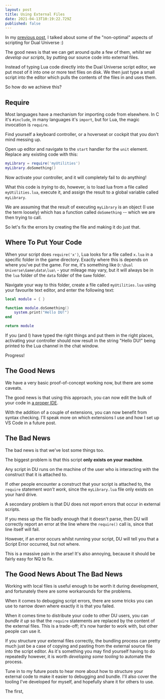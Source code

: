 ```yaml
---
layout: post
title: Using External Files
date: 2021-04-13T10:19:22.729Z
published: false
---
```


In my [previous post](/2021/scripting-sucks/), I talked about some of the "non-optimal" aspects of scripting for Dual Universe :)

The good news is that we can get around quite a few of them, _whilst we develop our scripts_, by putting our source code into external files.

Instead of typing Lua code directly into the Dual Universe script editor, we put most of it into one or more text files on disk. We then just type a small script into the editor which pulls the contents of the files in and uses them.

So how do we achieve this?

## Require

Most languages have a mechanism for importing code from elsewhere. In C it's `#include`, in many languages it's `import`, but for Lua, the magic invocation is `require`.

Find yourself a keyboard controller, or a hoverseat or cockpit that you don't mind messing up.

Open up editor and navigate to the `start` handler for the `unit` element. Replace any existing code with this:

```lua
myLibrary = require('myUtilities')
myLibrary.doSomething()
```

Now activate your controller, and it will completely fail to do anything!

What this code is _trying_ to do, however, is to load lua from a file called `myUtilities.lua`, execute it, and assign the result to a global variable called `myLibrary`. 

We are assuming that the result of executing `myLibrary` is an object (I use the term loosely) which has a function called `doSomething` -- which we are then trying to call.

So let's fix the errors by creating the file and making it do just that.

## Where To Put Your Code

When your script does `require('x')`, Lua looks for a file called `x.lua` in a specific folder in the game directory. Exactly where this is depends on where you've put the game. For me, it's something like `D:\Dual Universe\Game\data\lua\` - your mileage may vary, but it will always be in the `lua` folder of the `data` folder of the `Game` folder.

Navigate your way to this folder, create a file called `myUtilities.lua` using your favourite text editor, and enter the following text:

```lua
local module = { }

function module.doSomething()
    system.print("Hello DU!")
end

return module
```

If you (and I) have typed the right things and put them in the right places, activating your controller should now result in the string "Hello DU!" being printed to the Lua channel in the chat window.

Progress!

## The Good News

We have a very basic proof-of-concept working now, but there are some caveats.

The good news is that using this approach, you can now edit the bulk of your code in [a proper IDE](https://code.visualstudio.com).

With the addition of a couple of extensions, you can now benefit from syntax checking. I'll speak more on which extensions I use and how I set up VS Code in a future post.

## The Bad News

The bad news is that we've lost some things too.

The biggest problem is that this script **only exists on your machine**.

Any script in DU runs on the machine of the user who is interacting with the construct that it is attached to.

If other people encounter a construct that your script is attached to, the `require` statement _won't work_, since the `myLibrary.lua` file only exists on your hard drive.

A secondary problem is that DU does not report errors that occur in external scripts. 

If you mess up the file badly enough that it doesn't parse, then DU will correctly report an error at the line where the `require()` call is, since that line itself will fail. 

However, if an error occurs whilst running your script, DU will tell you that a Script Error occurred, but not where.

This is a massive pain in the arse! It's also annoying, because it should be fairly easy for NQ to fix.

## The Good News About The Bad News

Working with local files is useful enough to be worth it during development, and fortunately there are some workarounds for the problems.

When it comes to debugging script errors, there are some tricks you can use to narrow down where exactly it is that you failed.

When it comes time to distribute your code to other DU users, you can _bundle it up_ so that the `require` statements are replaced by the content of the external files. This is a trade-off; it's now harder to work with, but other people can use it.

If you structure your external files correctly, the bundling process can pretty much just be a case of copying and pasting from the external source file into the script editor. As it's something you may find yourself having to do repeatedly however, it is worth _developing some tooling_ to automate the process.

Tune in to my future posts to hear more about how to structure your external code to make it easier to debugging and bundle. I'll also cover the tooling I've developed for myself, and hopefully share it for others to use.





The first,





